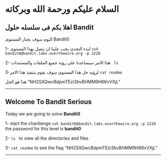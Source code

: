 # السلام عليكم ورحمة الله وبركاته
## اهلا بكم فى سلسله حلول Bandit 
اليوم سوف نجتاز المستوى Bandit0

 1- لبدء التحدى يجب علينا ان نتصل بهذا المستوى  `ssh bandit0@bandit.labs.overthewire.org -p 2220`

 2-  هذا الامر سيساعدنا على رؤية جميع الملفات والمستندات ` ls`

 3-لرؤيه حل هذا المستوى  سوف نقوم بنتفيذ هذا الامر `cat readme`   

هذا هو الحل "NH2SXQwcBdpmTEzi3bvBHMM9H66vVXjL"

---

## Welcome To Bandit Serious 

Today we are going to solve **Bandit0**

1- start the chanllenge  `ssh bandit0@bandit.labs.overthewire.org -p 2220 ` the password for this level is **bandit0**

2- `ls ` to view all the directories and files

3- `cat readme` to see the flag "NH2SXQwcBdpmTEzi3bvBHMM9H66vVXjL"

---

